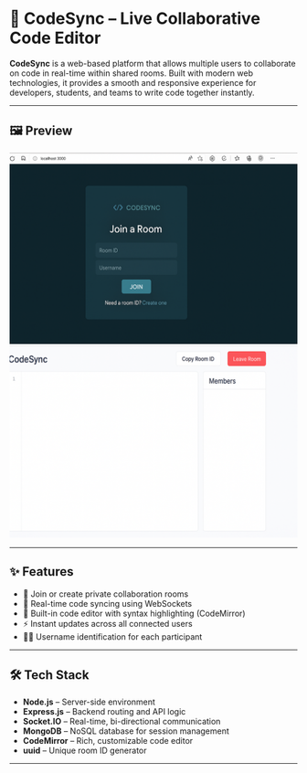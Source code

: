# 🚀 CodeSync – Live Collaborative Code Editor

**CodeSync** is a web-based platform that allows multiple users to collaborate on code in real-time within shared rooms. Built with modern web technologies, it provides a smooth and responsive experience for developers, students, and teams to write code together instantly.

---
## 🖼 Preview
![CodeSync Preview](./codesync-preview.png)
![CodeSync Preview](./codesync-room.png)


----
## ✨ Features

- 🔐 Join or create private collaboration rooms
- 💬 Real-time code syncing using WebSockets
- 🎨 Built-in code editor with syntax highlighting (CodeMirror)
- ⚡ Instant updates across all connected users
- 🧑‍💻 Username identification for each participant

---

## 🛠 Tech Stack

- **Node.js** – Server-side environment
- **Express.js** – Backend routing and API logic
- **Socket.IO** – Real-time, bi-directional communication
- **MongoDB** – NoSQL database for session management
- **CodeMirror** – Rich, customizable code editor
- **uuid** – Unique room ID generator

---

